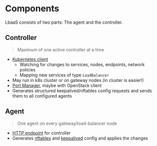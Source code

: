 # Components

LbaaS consists of two parts: The agent and the controller.

## Controller

> Maximum of one active controller at a time

- [Kubernetes client](controller/k8s_client.md)
    - Watching for changes to services, nodes, endpoints, network policies
    - Mapping new services of type `LoadBalancer`
- May run in k8s cluster or on gateway nodes (in cluster is easier!)
- [Port Manager](controller/port_manager.md), maybe with OpenStack client
- Generates structured keepalived/nftables config requests and sends them to all configured agents

## Agent

> One agent on every gateway/load-balancer node

- [HTTP endpoint](agent/api.md) for controller
- Generates [nftables](agent/nftables.md) and [keepalived](agent/keepalived.md) config and applies the changes
